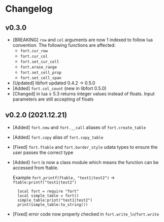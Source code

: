 # Changelog

## v0.3.0

- [BREAKING] `row` and `col` arguments are now 1 indexed to follow lua
  convention. The following functions are affected:
  - `fort.cur_row`
  - `fort.cur_col`
  - `fort.set_cur_cell`
  - `fort.erase_range`
  - `fort.set_cell_prop`
  - `fort.set_cell_span`
- [Updated] libfort updated 0.4.2 -> 0.5.0
- [Added] `fort.col_count` (new in libfort 0.5.0)
- [Changed] in lua ≥ 5.3 returns integer values instead of floats. Input
  parameters are still accepting of floats

## v0.2.0 (2021.12.21)

- [Added] `fort.new` and `fort.__call` aliases of `fort.create_table`
- [Added] `fort.copy` alias of `fort.copy_table`
- [Fixed] `fort.ftable` and `fort.border_style` udata types to ensure the user
  passes the correct type
- [Added] `fort` is now a class module which means the function can be accessed
  from ftable.

  Example `fort.printf(ftable, "test1|test2")` → `ftable:printf("test1|test2")`

        local fort = require "fort"
        local simple_table = fort()
        simple_table:print("test1|test2")
        print(simple_table:to_string())

- [Fixed] error code now properly checked in `fort.write_ln`/`fort.write`
